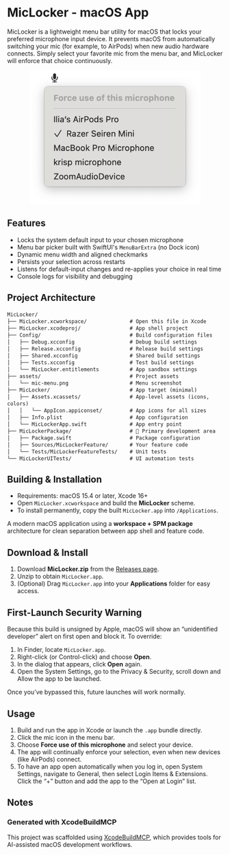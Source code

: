 # MicLocker - macOS App

MicLocker is a lightweight menu bar utility for macOS that locks your preferred microphone input device. It prevents macOS from automatically switching your mic (for example, to AirPods) when new audio hardware connects. Simply select your favorite mic from the menu bar, and MicLocker will enforce that choice continuously.

<p align="center">
  <img src="assets/mic-menu.png" alt="Mic selection menu" width="400"/>
</p>

## Features
- Locks the system default input to your chosen microphone
- Menu bar picker built with SwiftUI's `MenuBarExtra` (no Dock icon)
- Dynamic menu width and aligned checkmarks
- Persists your selection across restarts
- Listens for default-input changes and re-applies your choice in real time
- Console logs for visibility and debugging

## Project Architecture

```
MicLocker/
├── MicLocker.xcworkspace/              # Open this file in Xcode
├── MicLocker.xcodeproj/                # App shell project
├── Config/                             # Build configuration files
│   ├── Debug.xcconfig                  # Debug build settings
│   ├── Release.xcconfig                # Release build settings
│   ├── Shared.xcconfig                 # Shared build settings
│   ├── Tests.xcconfig                  # Test build settings
│   └── MicLocker.entitlements          # App sandbox settings
├── assets/                             # Project assets
│   └── mic-menu.png                    # Menu screenshot
├── MicLocker/                          # App target (minimal)
│   ├── Assets.xcassets/                # App-level assets (icons, colors)
│   │   └── AppIcon.appiconset/         # App icons for all sizes
│   ├── Info.plist                      # App configuration
│   └── MicLockerApp.swift              # App entry point
├── MicLockerPackage/                   # 🚀 Primary development area
│   ├── Package.swift                   # Package configuration
│   ├── Sources/MicLockerFeature/       # Your feature code
│   └── Tests/MicLockerFeatureTests/    # Unit tests
└── MicLockerUITests/                   # UI automation tests
```

## Building & Installation
- Requirements: macOS 15.4 or later, Xcode 16+
- Open `MicLocker.xcworkspace` and build the **MicLocker** scheme.
- To install permanently, copy the built `MicLocker.app` into `/Applications`.

A modern macOS application using a **workspace + SPM package** architecture for clean separation between app shell and feature code.

## Download & Install
1. Download **MicLocker.zip** from the [Releases page](https://github.com/prkl78/MicLocker/releases).
2. Unzip to obtain `MicLocker.app`.  
3. (Optional) Drag `MicLocker.app` into your **Applications** folder for easy access.

## First-Launch Security Warning
Because this build is unsigned by Apple, macOS will show an “unidentified developer” alert on first open and block it. To override:

1. In Finder, locate `MicLocker.app`.  
2. Right-click (or Control-click) and choose **Open**.  
3. In the dialog that appears, click **Open** again.
4. Open the System Settings, go to the Privacy & Security, scroll down and Allow the app to be launched.

Once you’ve bypassed this, future launches will work normally.

## Usage
1. Build and run the app in Xcode or launch the `.app` bundle directly.
2. Click the mic icon in the menu bar.
3. Choose **Force use of this microphone** and select your device.
4. The app will continually enforce your selection, even when new devices (like AirPods) connect.
5. To have an app open automatically when you log in, open System Settings, navigate to General, then select Login Items & Extensions. Click the “+” button and add the app to the “Open at Login” list.

## Notes

### Generated with XcodeBuildMCP
This project was scaffolded using [XcodeBuildMCP](https://github.com/cameroncooke/XcodeBuildMCP), which provides tools for AI-assisted macOS development workflows.